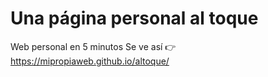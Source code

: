 # Una página personal al toque
Web personal en 5 minutos
Se ve así 👉 https://mipropiaweb.github.io/altoque/ 
